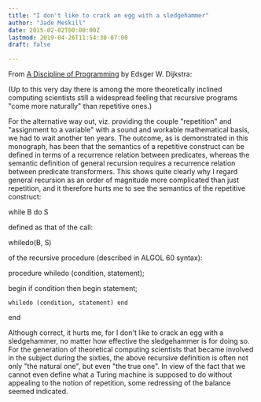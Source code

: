 ```yaml
---
title: "I don't like to crack an egg with a sledgehammer"
author: "Jade Meskill"
date: 2015-02-02T00:00:00Z
lastmod: 2019-04-26T11:54:30-07:00
draft: false

---
```


From [A Discipline of Programming](https://www.goodreads.com/book/show/2276288.A_Discipline_of_Programming?ac=1) by Edsger W. Dijkstra:  

   

(Up to this very day there is among the more theoretically inclined computing scientists still a widespread feeling that recursive programs &#34;come more naturally&#34; than repetitive ones.)  

   

For the alternative way out, viz. providing the couple &#34;repetition&#34; and &#34;assignment to a variable&#34; with a sound and workable mathematical basis, we had to wait another ten years. The outcome, as is demonstrated in this monograph, has been that the semantics of a repetitive construct can be defined in terms of a recurrence relation between predicates, whereas the semantic definition of general recursion requires a recurrence relation between predicate transformers. This shows quite clearly why I regard general recursion as an order of magnitude more complicated than just repetition, and it therefore hurts me to see the semantics of the repetitive construct:  

 



while B do S



   

defined as that of the call:  

 



whiledo(B, S)



   

of the recursive procedure (described in ALGOL 60 syntax):  

 



procedure whiledo (condition, statement);  

begin if condition then begin statement;  

    whiledo (condition, statement) end  

end



   

Although correct, it hurts me, for I don&#39;t like to crack an egg with a sledgehammer, no matter how effective the sledgehammer is for doing so. For the generation of theoretical computing scientists that became involved in the subject during the sixties, the above recursive definition is often not only &#34;the natural one&#34;, but even &#34;the true one&#34;. In view of the fact that we cannot even define what a Turing machine is supposed to do without appealing to the notion of repetition, some redressing of the balance seemed indicated.
